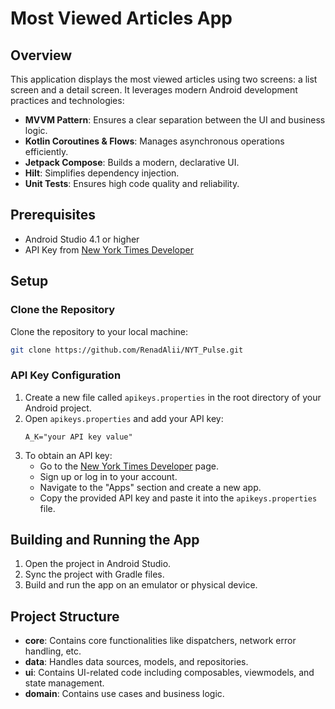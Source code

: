 # Most Viewed Articles App

## Overview
This application displays the most viewed articles using two screens: a list screen and a detail screen. It leverages modern Android development practices and technologies:
- **MVVM Pattern**: Ensures a clear separation between the UI and business logic.
- **Kotlin Coroutines & Flows**: Manages asynchronous operations efficiently.
- **Jetpack Compose**: Builds a modern, declarative UI.
- **Hilt**: Simplifies dependency injection.
- **Unit Tests**: Ensures high code quality and reliability.

## Prerequisites
- Android Studio 4.1 or higher
- API Key from [New York Times Developer](https://developer.nytimes.com/get-started)

## Setup

### Clone the Repository
Clone the repository to your local machine:
```sh
git clone https://github.com/RenadAlii/NYT_Pulse.git
```

### API Key Configuration
1. Create a new file called `apikeys.properties` in the root directory of your Android project.
2. Open `apikeys.properties` and add your API key:
    ```properties
    A_K="your API key value"
    ```
3. To obtain an API key:
    - Go to the [New York Times Developer](https://developer.nytimes.com/get-started) page.
    - Sign up or log in to your account.
    - Navigate to the "Apps" section and create a new app.
    - Copy the provided API key and paste it into the `apikeys.properties` file.

## Building and Running the App
1. Open the project in Android Studio.
2. Sync the project with Gradle files.
3. Build and run the app on an emulator or physical device.

## Project Structure
- **core**: Contains core functionalities like dispatchers, network error handling, etc.
- **data**: Handles data sources, models, and repositories.
- **ui**: Contains UI-related code including composables, viewmodels, and state management.
- **domain**: Contains use cases and business logic.
